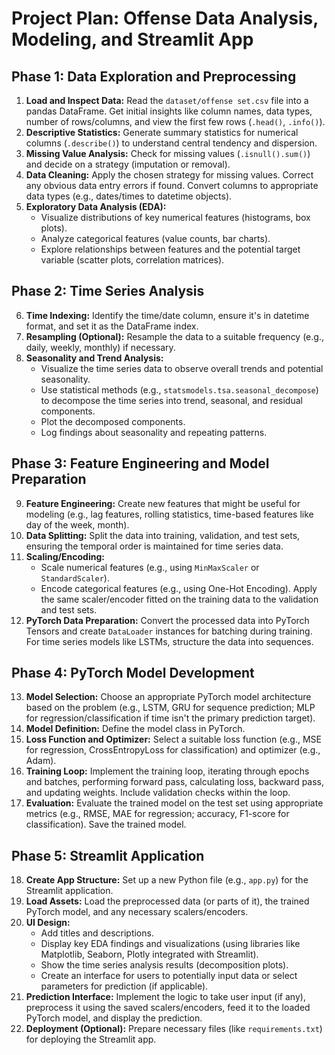 # Project Plan: Offense Data Analysis, Modeling, and Streamlit App

## Phase 1: Data Exploration and Preprocessing

1.  **Load and Inspect Data:** Read the `dataset/offense set.csv` file into a pandas DataFrame. Get initial insights like column names, data types, number of rows/columns, and view the first few rows (`.head()`, `.info()`).
2.  **Descriptive Statistics:** Generate summary statistics for numerical columns (`.describe()`) to understand central tendency and dispersion.
3.  **Missing Value Analysis:** Check for missing values (`.isnull().sum()`) and decide on a strategy (imputation or removal).
4.  **Data Cleaning:** Apply the chosen strategy for missing values. Correct any obvious data entry errors if found. Convert columns to appropriate data types (e.g., dates/times to datetime objects).
5.  **Exploratory Data Analysis (EDA):**
    *   Visualize distributions of key numerical features (histograms, box plots).
    *   Analyze categorical features (value counts, bar charts).
    *   Explore relationships between features and the potential target variable (scatter plots, correlation matrices).

## Phase 2: Time Series Analysis

6.  **Time Indexing:** Identify the time/date column, ensure it's in datetime format, and set it as the DataFrame index.
7.  **Resampling (Optional):** Resample the data to a suitable frequency (e.g., daily, weekly, monthly) if necessary.
8.  **Seasonality and Trend Analysis:**
    *   Visualize the time series data to observe overall trends and potential seasonality.
    *   Use statistical methods (e.g., `statsmodels.tsa.seasonal_decompose`) to decompose the time series into trend, seasonal, and residual components.
    *   Plot the decomposed components.
    *   Log findings about seasonality and repeating patterns.

## Phase 3: Feature Engineering and Model Preparation

9.  **Feature Engineering:** Create new features that might be useful for modeling (e.g., lag features, rolling statistics, time-based features like day of the week, month).
10. **Data Splitting:** Split the data into training, validation, and test sets, ensuring the temporal order is maintained for time series data.
11. **Scaling/Encoding:**
    *   Scale numerical features (e.g., using `MinMaxScaler` or `StandardScaler`).
    *   Encode categorical features (e.g., using One-Hot Encoding). Apply the same scaler/encoder fitted on the training data to the validation and test sets.
12. **PyTorch Data Preparation:** Convert the processed data into PyTorch Tensors and create `DataLoader` instances for batching during training. For time series models like LSTMs, structure the data into sequences.

## Phase 4: PyTorch Model Development

13. **Model Selection:** Choose an appropriate PyTorch model architecture based on the problem (e.g., LSTM, GRU for sequence prediction; MLP for regression/classification if time isn't the primary prediction target).
14. **Model Definition:** Define the model class in PyTorch.
15. **Loss Function and Optimizer:** Select a suitable loss function (e.g., MSE for regression, CrossEntropyLoss for classification) and optimizer (e.g., Adam).
16. **Training Loop:** Implement the training loop, iterating through epochs and batches, performing forward pass, calculating loss, backward pass, and updating weights. Include validation checks within the loop.
17. **Evaluation:** Evaluate the trained model on the test set using appropriate metrics (e.g., RMSE, MAE for regression; accuracy, F1-score for classification). Save the trained model.

## Phase 5: Streamlit Application

18. **Create App Structure:** Set up a new Python file (e.g., `app.py`) for the Streamlit application.
19. **Load Assets:** Load the preprocessed data (or parts of it), the trained PyTorch model, and any necessary scalers/encoders.
20. **UI Design:**
    *   Add titles and descriptions.
    *   Display key EDA findings and visualizations (using libraries like Matplotlib, Seaborn, Plotly integrated with Streamlit).
    *   Show the time series analysis results (decomposition plots).
    *   Create an interface for users to potentially input data or select parameters for prediction (if applicable).
21. **Prediction Interface:** Implement the logic to take user input (if any), preprocess it using the saved scalers/encoders, feed it to the loaded PyTorch model, and display the prediction.
22. **Deployment (Optional):** Prepare necessary files (like `requirements.txt`) for deploying the Streamlit app. 